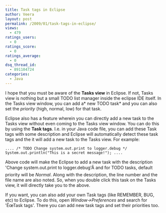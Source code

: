 ```yaml
---
title: Task tags in Eclipse
author: Veera
layout: post
permalink: /2009/01/task-tags-in-eclipse/
views:
  - 479
ratings_users:
  - 0
ratings_score:
  - 0
ratings_average:
  - 0
dsq_thread_id:
  - 891104724
categories:
  - Java
---
```


I hope that you must be aware of the **Tasks view** in Eclipse. If not, Tasks view is nothing but a small TODO list manager inside the eclipse IDE itself. In the Tasks view window, you can add a* new TODO task* and you can also set the *priority* (high, normal, low) for that task.

Eclipse also has a feature wherein you can directly add a new task to the Tasks view without even coming to the Tasks view window. You can do this by using the **Task tags**. I.e. in your Java code file, you can add these Task tags with some description and Eclipse will automatically detect these task tags and the it will add a new task to the Tasks view. For example:

`
....
/* TODO Change system.out.print to logger.debug */
System.out.println("This is a secret message!");
....
`

Above code will make the Eclipse to add a new task with the description 'Change system.out.print to logger.debug'Â and for TODO tasks, default priority will be *Normal*. Along with the description, the line number and the file name are also noted. So, when you double click this task on the Tasks view, it will directly take you to the above.

If you want, you can also add your own Task tags (like REMEMBER, BUG, etc) to Eclipse. To do this, open *Window->Preferences* and search for 'ËœTask tags'. There you can add new task tags and set their priorities too.
